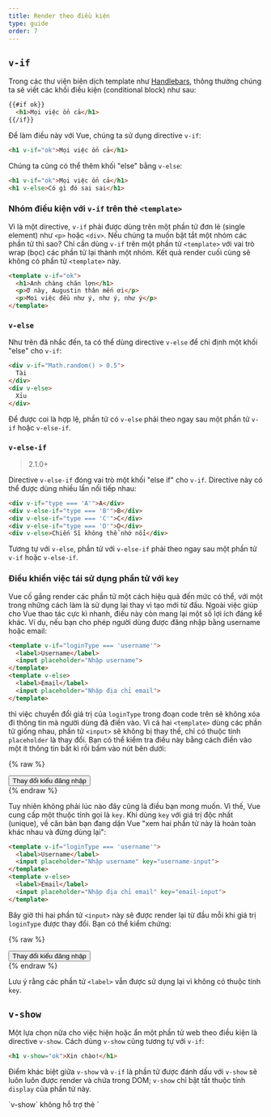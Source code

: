 ```yaml
---
title: Render theo điều kiện
type: guide
order: 7
---
```


## `v-if`

Trong các thư viện biên dịch template như [Handlebars](http://handlebarsjs.com/), thông thường chúng ta sẽ viết các khối điều kiện (conditional block) như sau:

``` html
{{#if ok}}
  <h1>Mọi việc ổn cả</h1>
{{/if}}
```

Để làm điều này với Vue, chúng ta sử dụng directive `v-if`:

``` html
<h1 v-if="ok">Mọi việc ổn cả</h1>
```

Chúng ta cũng có thể thêm khối "else" bằng `v-else`:

``` html
<h1 v-if="ok">Mọi việc ổn cả</h1>
<h1 v-else>Có gì đó sai sai</h1>
```

### Nhóm điều kiện với `v-if` trên thẻ `<template>`

Vì là một directive, `v-if` phải được dùng trên một phần tử đơn lẻ (single element) như `<p>` hoặc `<div>`. Nếu chúng ta muốn bật tắt một nhóm các phần tử thì sao? Chỉ cần dùng `v-if` trên một phần tử `<template>` với vai trò wrap (bọc) các phần tử lại thành một nhóm. Kết quả render cuối cùng sẽ không có phần tử `<template>` này.

``` html
<template v-if="ok">
  <h1>Anh chàng chăn lợn</h1>
  <p>Ơ này, Augustin thân mến ơi</p>
  <p>Mọi việc đều như ý, như ý, như ý</p>
</template>
```

### `v-else`

Như trên đã nhắc đến, ta có thể dùng directive `v-else` để chỉ định một khối "else" cho `v-if`:

``` html
<div v-if="Math.random() > 0.5">
  Tài
</div>
<div v-else>
  Xỉu
</div>
```

Để được coi là hợp lệ, phần tử có `v-else` phải theo ngay sau một phần tử `v-if` hoặc `v-else-if`.

### `v-else-if`

> 2.1.0+

Directive `v-else-if` đóng vai trò một khối "else if" cho `v-if`. Directive này có thể được dùng nhiều lần nối tiếp nhau:

```html
<div v-if="type === 'A'">A</div>
<div v-else-if="type === 'B'">B</div>
<div v-else-if="type === 'C'">C</div>
<div v-else-if="type === 'D'">D</div>
<div v-else>Chiến Sĩ không thể nhớ nổi</div>
```

Tương tự với `v-else`, phần tử với `v-else-if` phải theo ngay sau một phần tử `v-if` hoặc `v-else-if`.

### Điều khiển việc tái sử dụng phần tử với `key`

Vue cố gắng render các phần tử một cách hiệu quả đến mức có thể, với một trong những cách làm là sử dụng lại thay vì tạo mới từ đầu. Ngoài việc giúp cho Vue thao tác cực kì nhanh, điều này còn mang lại một số lợi ích đáng kể khác. Ví dụ, nếu bạn cho phép người dùng được đăng nhập bằng username hoặc email:

``` html
<template v-if="loginType === 'username'">
  <label>Username</label>
  <input placeholder="Nhập username">
</template>
<template v-else>
  <label>Email</label>
  <input placeholder="Nhập địa chỉ email">
</template>
```

thì việc chuyển đổi giá trị của `loginType` trong đoạn code trên sẽ không xóa đi thông tin mà người dùng đã điền vào. Vì cả hai `<template>` dùng các phần tử giống nhau, phần tử `<input>` sẽ không bị thay thế, chỉ có thuộc tính `placeholder` là thay đổi. Bạn có thể kiểm tra điều này bằng cách điền vào một ít thông tin bất kì rồi bấm vào nút bên dưới:

{% raw %}
<div id="no-key-example" class="demo">
  <div>
    <template v-if="loginType === 'username'">
      <label>Username</label>
      <input placeholder="Nhập username">
    </template>
    <template v-else>
      <label>Email</label>
      <input placeholder="Nhập địa chỉ email">
    </template>
  </div>
  <button @click="toggleLoginType">Thay đổi kiểu đăng nhập</button>
</div>
<script>
new Vue({
  el: '#no-key-example',
  data: {
    loginType: 'username'
  },
  methods: {
    toggleLoginType: function () {
      return this.loginType = this.loginType === 'username' ? 'email' : 'username'
    }
  }
})
</script>
{% endraw %}

Tuy nhiên không phải lúc nào đây cũng là điều bạn mong muốn. Vì thế, Vue cung cấp một thuộc tính gọi là `key`. Khi dùng `key` với giá trị độc nhất (unique), về căn bản bạn đang dặn Vue "xem hai phần tử này là hoàn toàn khác nhau và đừng dùng lại":

``` html
<template v-if="loginType === 'username'">
  <label>Username</label>
  <input placeholder="Nhập username" key="username-input">
</template>
<template v-else>
  <label>Email</label>
  <input placeholder="Nhập địa chỉ email" key="email-input">
</template>
```

Bây giờ thì hai phần tử `<input>` này sẽ được render lại từ đầu mỗi khi giá trị `loginType` được thay đổi. Bạn có thể kiểm chứng:

{% raw %}
<div id="key-example" class="demo">
  <div>
    <template v-if="loginType === 'username'">
      <label>Username</label>
      <input placeholder="Nhập username" key="username-input">
    </template>
    <template v-else>
      <label>Email</label>
      <input placeholder="Nhập địa chỉ email" key="email-input">
    </template>
  </div>
  <button @click="toggleLoginType">Thay đổi kiểu đăng nhập</button>
</div>
<script>
new Vue({
  el: '#key-example',
  data: {
    loginType: 'username'
  },
  methods: {
    toggleLoginType: function () {
      return this.loginType = this.loginType === 'username' ? 'email' : 'username'
    }
  }
})
</script>
{% endraw %}

Lưu ý rằng các phần tử `<label>` vẫn được sử dụng lại vì không có thuộc tính `key`.

## `v-show`

Một lựa chọn nữa cho việc hiện hoặc ẩn một phần tử web theo điều kiện là directive `v-show`. Cách dùng `v-show` cũng tương tự với `v-if`:

``` html
<h1 v-show="ok">Xin chào!</h1>
```

Điểm khác biệt giữa `v-show` và `v-if` là phần tử được đánh dấu với `v-show` sẽ luôn luôn được render và chứa trong DOM; `v-show` chỉ bật tắt thuộc tính `display` của phần tử này.

<p class="tip">`v-show` không hỗ trợ thẻ `<template>` và cũng không hoạt động với `v-else`.</p>

## `v-if` và `v-show` – khi nào thì dùng gì

`v-if` là render theo điều kiện "thật sự," vì nó bảo đảm các event listener và component con bên trong khối điều kiện được hủy và khởi tạo lại trong quá trình bật/tắt.

`v-if` cũng **lười biếng** (lazy): nếu giá trị của điều kiện là `false` trong lần render đầu tiên, nó sẽ không làm gì cả - khối điều kiện sẽ không được render cho đến khi điều kiện trở thành `true` lần đầu tiên.

Trong khi đó, `v-show` đơn giản hơn nhiều - phần tử sẽ được render bất kể điều kiện là đúng hay sai, và chỉ được hiện/giấu đi bằng CSS.

Nói chung, `v-if` có phí tổn bật/tắt cao, còn `v-show` có phí tổn render cao. Vì thế, nếu bạn cần bật/tắt thường xuyên, hãy dùng `v-show`. Ngược lại, nếu điều kiện ít khi thay đổi trong suốt vòng đời của ứng dụng, hãy dùng `v-if`.

## `v-if` dùng với `v-for`

Khi dùng chung với `v-if`, `v-for` có độ ưu tiên cao hơn. Xem chi tiết tại <a href="../guide/list.html#V-for-and-v-if">hướng dẫn về render danh sách</a>.
